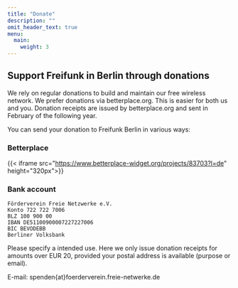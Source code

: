 ```yaml
---
title: "Donate"
description: ""
omit_header_text: true
menu:
  main:
    weight: 3
---
```


## Support Freifunk in Berlin through donations

We rely on regular donations to build and maintain our free wireless network. We prefer donations via betterplace.org. This is easier for both us and you. Donation receipts are issued by betterplace.org and sent in February of the following year.

You can send your donation to Freifunk Berlin in various ways:

### Betterplace

{{< iframe src="https://www.betterplace-widget.org/projects/83703?l=de" height="320px">}}

### Bank account

```text
Förderverein Freie Netzwerke e.V.
Konto 722 722 7006
BLZ 100 900 00
IBAN DE51100900007227227006
BIC BEVODEBB
Berliner Volksbank
```

Please specify a intended use. Here we only issue donation receipts for amounts over EUR 20, provided your postal address is available (purpose or email).

E-mail: spenden{at}foerderverein.freie-netwerke.de
